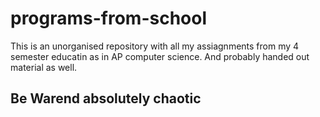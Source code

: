 # programs-from-school
This is an unorganised repository with all my assiagnments from my 4 semester educatin as in AP computer science. And probably handed out material as well.

## Be Warend absolutely chaotic
